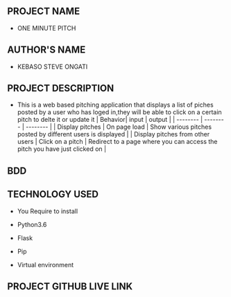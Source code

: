 ## PROJECT NAME

- ONE MINUTE PITCH

## AUTHOR'S NAME

- KEBASO STEVE ONGATI 

## PROJECT DESCRIPTION


- This is a web based pitching application that displays a list of piches posted by a user who has loged in,they will be able to click on a    certain pitch to delte it or update it | Behavior| input | output | | -------- | -------- | -------- | | Display pitches | On page load |    Show various pitches posted by different users is displayed | | Display pitches from other users | Click on a pitch | Redirect to a page     where you can access the pitch you have just clicked on | 

## BDD

## TECHNOLOGY USED

- You Require to install

* Python3.6

* Flask

* Pip
* Virtual environment

## PROJECT GITHUB LIVE LINK
